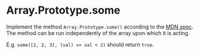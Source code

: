 # Array.Prototype.some

Implement the method `Array.Prototype.some()` according to the [MDN spec](https://developer.mozilla.org/en-US/docs/Web/JavaScript/Reference/Global_Objects/Array/some). The method can be run independently of the array upon which it is acting.

E.g. `some([1, 2, 3], (val) => val < 2)` should return `true`.
